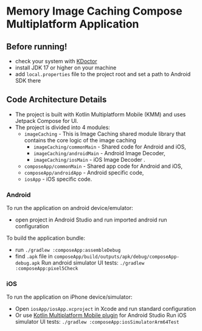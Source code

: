 # Memory Image Caching Compose Multiplatform Application

## Before running!
 - check your system with [KDoctor](https://github.com/Kotlin/kdoctor)
 - install JDK 17 or higher on your machine
 - add `local.properties` file to the project root and set a path to Android SDK there

## Code Architecture Details
 - The project is built with Kotlin Multiplatform Mobile (KMM) and uses Jetpack Compose for UI.
 - The project is divided into 4 modules: 
   - `imageCaching` - This is Image Caching shared module library that contains the core logic of the image caching
     - `imageCaching/commonMain` - Shared code for Android and iOS,
     - `imageCaching/androidMain` - Android Image Decoder,
     - `imageCaching/iosMain` - iOS Image Decoder .
   - `composeApp/commonMain` - Shared app code for Android and iOS, 
   - `composeApp/androidApp` - Android specific code, 
   - `iosApp` - iOS specific code.

### Android
To run the application on android device/emulator:  
 - open project in Android Studio and run imported android run configuration

To build the application bundle:
 - run `./gradlew :composeApp:assembleDebug`
 - find `.apk` file in `composeApp/build/outputs/apk/debug/composeApp-debug.apk`
Run android simulator UI tests: `./gradlew :composeApp:pixel5Check`

### iOS
To run the application on iPhone device/simulator:
 - Open `iosApp/iosApp.xcproject` in Xcode and run standard configuration
 - Or use [Kotlin Multiplatform Mobile plugin](https://plugins.jetbrains.com/plugin/14936-kotlin-multiplatform-mobile) for Android Studio
Run iOS simulator UI tests: `./gradlew :composeApp:iosSimulatorArm64Test`



